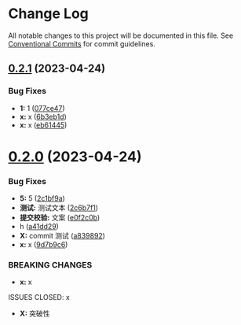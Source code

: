# Change Log

All notable changes to this project will be documented in this file.
See [Conventional Commits](https://conventionalcommits.org) for commit guidelines.

## [0.2.1](https://gitlab.com/GoodbyeMyself/ma-design/compare/v0.2.0...v0.2.1) (2023-04-24)


### Bug Fixes

* **1:** 1 ([077ce47](https://gitlab.com/GoodbyeMyself/ma-design/commit/077ce47492ff3cab88f3dba444abc8f32ea08249))
* **x:** x ([6b3eb1d](https://gitlab.com/GoodbyeMyself/ma-design/commit/6b3eb1d0178d7dad4b3fefb83f9810485875fc34))
* **x:** x ([eb61445](https://gitlab.com/GoodbyeMyself/ma-design/commit/eb61445df941fb04e6b68338df8dec38034347e6))





# [0.2.0](https://gitlab.com/GoodbyeMyself/ma-design/compare/v0.0.1...v0.2.0) (2023-04-24)


### Bug Fixes

* **5:** 5 ([2c1bf9a](https://gitlab.com/GoodbyeMyself/ma-design/commit/2c1bf9ac3d046c8f865211287ff63069b862b65a))
* **测试:** 测试文本 ([2c6b7f1](https://gitlab.com/GoodbyeMyself/ma-design/commit/2c6b7f111fc05bae90ec8d9cd0edc684f2c3446b))
* **提交校验:** 文案 ([e0f2c0b](https://gitlab.com/GoodbyeMyself/ma-design/commit/e0f2c0b8694546fc61e5724e1aacddab56f21a50))
* h ([a41dd29](https://gitlab.com/GoodbyeMyself/ma-design/commit/a41dd291231696e02f7a86d391ad75eb73c5fd91))
* **X:** commit 测试 ([a839892](https://gitlab.com/GoodbyeMyself/ma-design/commit/a8398920f667cb6554d72ebdc9617d49a2a98eb6))
* **x:** x ([9d7b9c6](https://gitlab.com/GoodbyeMyself/ma-design/commit/9d7b9c6b196b37821cc9b4a404490573d0e28136))


### BREAKING CHANGES

* **x:** x

ISSUES CLOSED: x
* **X:** 突破性
